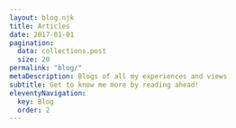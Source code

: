 ```yaml
---
layout: blog.njk
title: Articles
date: 2017-01-01
pagination:
  data: collections.post
  size: 20
permalink: "blog/"
metaDescription: Blogs of all my experiences and views
subtitle: Get to know me more by reading ahead!
eleventyNavigation:
  key: Blog
  order: 2
---
```

